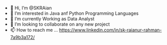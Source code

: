- 👋 Hi, I’m @SKRAian
- 👀 I’m interested in Java anf Python Programming Languages
- 🌱 I’m currently Working as Data Analyst
- 💞️ I’m looking to collaborate on any new project
- 📫 How to reach me ... https://www.linkedin.com/in/sk-raianur-rahman-7a9b3a172/

<!---
SKRAian/SKRAian is a ✨ special ✨ repository because its `README.md` (this file) appears on your GitHub profile.
You can click the Preview link to take a look at your changes.
--->

